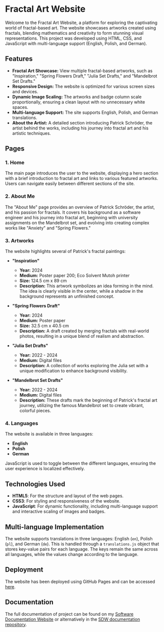# Fractal Art Website

Welcome to the Fractal Art Website, a platform for exploring the captivating world of fractal-based art. The website showcases artworks created using fractals, blending mathematics and creativity to form stunning visual representations. This project was developed using HTML, CSS, and JavaScript with multi-language support (English, Polish, and German).

## Features

- **Fractal Art Showcase:** View multiple fractal-based artworks, such as "Inspiration," "Spring Flowers Draft," "Julia Set Drafts," and "Mandelbrot Set Drafts."
- **Responsive Design:** The website is optimized for various screen sizes and devices.
- **Dynamic Image Scaling:** The artworks and badge column scale proportionally, ensuring a clean layout with no unnecessary white spaces.
- **Multi-language Support:** The site supports English, Polish, and German translations.
- **About the Artist:** A detailed section introducing Patrick Schröder, the artist behind the works, including his journey into fractal art and his artistic techniques.

## Pages

### 1. **Home**
   The main page introduces the user to the website, displaying a hero section with a brief introduction to fractal art and links to various featured artworks. Users can navigate easily between different sections of the site.

### 2. **About Me**
   The "About Me" page provides an overview of Patrick Schröder, the artist, and his passion for fractals. It covers his background as a software engineer and his journey into fractal art, beginning with university assignments on the Mandelbrot set, and evolving into creating complex works like "Anxiety" and "Spring Flowers."

### 3. **Artworks**
   The website highlights several of Patrick's fractal paintings:

   - **"Inspiration"**
     - **Year:** 2024
     - **Medium:** Poster paper 200; Eco Solvent Mutoh printer
     - **Size:** 124.5 cm x 89 cm
     - **Description:** This artwork symbolizes an idea forming in the mind. The idea is clearly visible in the center, while a shadow in the background represents an unfinished concept.

   - **"Spring Flowers Draft"**
     - **Year:** 2024
     - **Medium:** Poster paper
     - **Size:** 32.5 cm x 40.5 cm
     - **Description:** A draft created by merging fractals with real-world photos, resulting in a unique blend of realism and abstraction.

   - **"Julia Set Drafts"**
     - **Year:** 2022 - 2024
     - **Medium:** Digital files
     - **Description:** A collection of works exploring the Julia set with a unique modification to enhance background visibility.

   - **"Mandelbrot Set Drafts"**
     - **Year:** 2022 - 2024
     - **Medium:** Digital files
     - **Description:** These drafts mark the beginning of Patrick's fractal art journey, utilizing the famous Mandelbrot set to create vibrant, colorful pieces.

### 4. **Languages**
   The website is available in three languages: 
   - **English**
   - **Polish**
   - **German**
   
   JavaScript is used to toggle between the different languages, ensuring the user experience is localized effectively.


## Technologies Used

- **HTML5**: For the structure and layout of the web pages.
- **CSS3**: For styling and responsiveness of the website.
- **JavaScript**: For dynamic functionality, including multi-language support and interactive scaling of images and badges.

## Multi-language Implementation

The website supports translations in three languages: English (`en`), Polish (`pl`), and German (`de`). This is handled through a `translations.js` object that stores key-value pairs for each language. The keys remain the same across all languages, while the values change according to the language.

## Deployment  

The website has been deployed using GitHub Pages and can be accessed [here](https://patrickschroeder98.github.io/fractal_art_website/index.html).

## Documentation  

The full documentation of project can be found on my [Software Documentation Website](https://patrickschroeder98.github.io/software_documentation/matrix_library_docs/index.html) or alternatively in the [SDW documentation repository](https://github.com/PatrickSchroeder98/software_documentation/tree/main/matrix_library_docs).